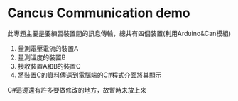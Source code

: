 # Cancus Communication demo
  此專題主要是要練習裝置間的訊息傳輸，總共有四個裝置(利用Arduino&Can模組)
  1. 量測電壓電流的裝置A
  2. 量測溫度的裝置B
  3. 接收裝置A和B的裝置C
  4. 將裝置C的資料傳送到電腦端的C#程式介面將其顯示
  
  C#這邊還有許多要做修改的地方，故暫時未放上來
